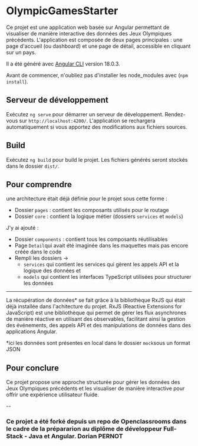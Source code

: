 # OlympicGamesStarter

Ce projet est une application web basée sur Angular permettant de visualiser de manière interactive des données des Jeux Olympiques précédents. L'application est composée de deux pages principales : une page d'accueil (ou dashboard) et une page de détail, accessible en cliquant sur un pays.

Il a été généré avec [Angular CLI](https://github.com/angular/angular-cli) version 18.0.3.

Avant de commencer, n'oubliez pas d'installer les node_modules avec (`npm install`).

## Serveur de développement

Exécutez `ng serve` pour démarrer un serveur de développement. Rendez-vous sur `http://localhost:4200/`. L'application se rechargera automatiquement si vous apportez des modifications aux fichiers sources.

## Build

Exécutez `ng build` pour build le projet. Les fichiers générés seront stockés dans le dossier `dist/`.

## Pour comprendre

une architecture était déjà définie pour le projet sous cette forme :

- Dossier `pages` : contient les composants utilisés pour le routage
- Dossier `core` : contient la logique métier (dossiers `services` et `models`)

J'y ai ajouté :

- Dossier `components` : contient tous les composants réutilisables
- Page `Detail`qui avait été imaginée dans les maquettes mais pas encore créée dans le code
- Rempli les dossiers ->
  - `services` qui contient les services qui gèrent les appels API et la logique des données
  et 
  - `models` qui contient les interfaces TypeScript utilisées pour structurer les données

---

La récupération de données* se fait grâce à la bibliothèque RxJS qui était déjà installée dans l'achitecture du projet.
RxJS (Reactive Extensions for JavaScript) est une bibliothèque qui permet de gérer les flux asynchrones de manière réactive en utilisant des observables, facilitant ainsi la gestion des événements, des appels API et des manipulations de données dans des applications Angular.

*ici les données sont présentes en local dans le dossier `mock`sous un format JSON

## Pour conclure

Ce projet propose une approche structurée pour gérer les données des Jeux Olympiques précédents et les visualiser de manière interactive pour offrir une expérience utilisateur fluide.

--

### Ce projet a été forké depuis un repo de Openclassrooms dans le cadre de la prépararion au diplôme de développeur Full-Stack - Java et Angular. Dorian PERNOT ###